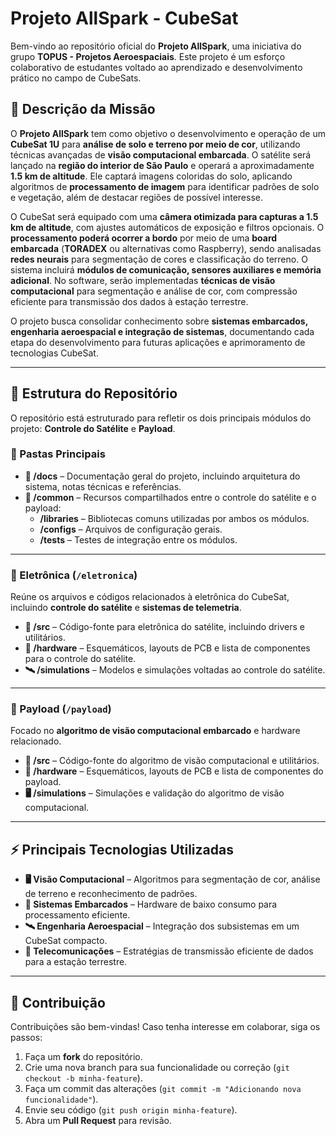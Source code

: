 # Projeto AllSpark - CubeSat

Bem-vindo ao repositório oficial do **Projeto AllSpark**, uma iniciativa do grupo **TOPUS - Projetos Aeroespaciais**. Este projeto é um esforço colaborativo de estudantes voltado ao aprendizado e desenvolvimento prático no campo de CubeSats.

## 📌 Descrição da Missão
O **Projeto AllSpark** tem como objetivo o desenvolvimento e operação de um **CubeSat 1U** para **análise de solo e terreno por meio de cor**, utilizando técnicas avançadas de **visão computacional embarcada**. O satélite será lançado na **região do interior de São Paulo** e operará a aproximadamente **1.5 km de altitude**. Ele captará imagens coloridas do solo, aplicando algoritmos de **processamento de imagem** para identificar padrões de solo e vegetação, além de destacar regiões de possível interesse.

O CubeSat será equipado com uma **câmera otimizada para capturas a 1.5 km de altitude**, com ajustes automáticos de exposição e filtros opcionais. O **processamento poderá ocorrer a bordo** por meio de uma **board embarcada** (**TORADEX** ou alternativas como Raspberry), sendo analisadas **redes neurais** para segmentação de cores e classificação do terreno. O sistema incluirá **módulos de comunicação, sensores auxiliares e memória adicional**. No software, serão implementadas **técnicas de visão computacional** para segmentação e análise de cor, com compressão eficiente para transmissão dos dados à estação terrestre.

O projeto busca consolidar conhecimento sobre **sistemas embarcados, engenharia aeroespacial e integração de sistemas**, documentando cada etapa do desenvolvimento para futuras aplicações e aprimoramento de tecnologias CubeSat.

---

## 📁 Estrutura do Repositório
O repositório está estruturado para refletir os dois principais módulos do projeto: **Controle do Satélite** e **Payload**.

### 📂 Pastas Principais
- **📄 /docs** – Documentação geral do projeto, incluindo arquitetura do sistema, notas técnicas e referências.
- **📂 /common** – Recursos compartilhados entre o controle do satélite e o payload:
  - **/libraries** – Bibliotecas comuns utilizadas por ambos os módulos.
  - **/configs** – Arquivos de configuração gerais.
  - **/tests** – Testes de integração entre os módulos.

---

### 📡 Eletrônica (`/eletronica`)
Reúne os arquivos e códigos relacionados à eletrônica do CubeSat, incluindo **controle do satélite** e **sistemas de telemetria**.
- **📂 /src** – Código-fonte para eletrônica do satélite, incluindo drivers e utilitários.
- **🔧 /hardware** – Esquemáticos, layouts de PCB e lista de componentes para o controle do satélite.
- **🛰️ /simulations** – Modelos e simulações voltadas ao controle do satélite.

---

### 🎯 Payload (`/payload`)
Focado no **algoritmo de visão computacional embarcado** e hardware relacionado.
- **📂 /src** – Código-fonte do algoritmo de visão computacional e utilitários.
- **🔧 /hardware** – Esquemáticos, layouts de PCB e lista de componentes do payload.
- **🖥️ /simulations** – Simulações e validação do algoritmo de visão computacional.

---

## ⚡ Principais Tecnologias Utilizadas
- **🖥️ Visão Computacional** – Algoritmos para segmentação de cor, análise de terreno e reconhecimento de padrões.
- **📡 Sistemas Embarcados** – Hardware de baixo consumo para processamento eficiente.
- **🛰️ Engenharia Aeroespacial** – Integração dos subsistemas em um CubeSat compacto.
- **📡 Telecomunicações** – Estratégias de transmissão eficiente de dados para a estação terrestre.

---

## 👥 Contribuição
Contribuições são bem-vindas! Caso tenha interesse em colaborar, siga os passos:
1. Faça um **fork** do repositório.
2. Crie uma nova branch para sua funcionalidade ou correção (`git checkout -b minha-feature`).
3. Faça um commit das alterações (`git commit -m "Adicionando nova funcionalidade"`).
4. Envie seu código (`git push origin minha-feature`).
5. Abra um **Pull Request** para revisão.
